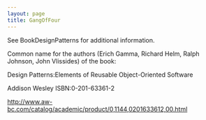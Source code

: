 ```yaml
---
layout: page
title: GangOfFour
---
```


See BookDesignPatterns for additional information.


Common name for the authors (Erich Gamma, Richard Helm, Ralph Johnson, John Vlissides) of the book:

Design Patterns:Elements of Reusable Object-Oriented Software

Addison Wesley  ISBN:0-201-63361-2

http://www.aw-bc.com/catalog/academic/product/0,1144,0201633612,00.html

